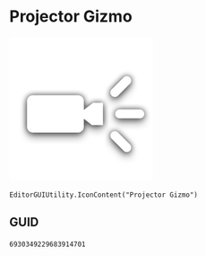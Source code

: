 # Projector Gizmo
![](/img/Projector%20Gizmo.png)

``` CSharp
EditorGUIUtility.IconContent("Projector Gizmo")
```
## GUID
```
6930349229683914701
```
